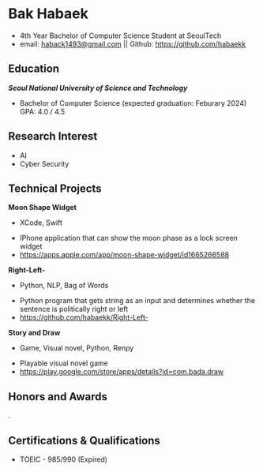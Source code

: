# Bak Habaek

* 4th Year Bachelor of Computer Science Student at SeoulTech
* email: haback1493@gmail.com || Github: https://github.com/habaekk

## Education
***Seoul National University of Science and Technology***
* Bachelor of Computer Science (expected graduation: Feburary 2024) GPA: 4.0 / 4.5

## Research Interest
* AI
* Cyber Security

## Technical Projects
**Moon Shape Widget**
  - XCode, Swift
* IPhone application that can show the moon phase as a lock screen widget
* https://apps.apple.com/app/moon-shape-widget/id1665266588

**Right-Left-**
  - Python, NLP, Bag of Words
* Python program that gets string as an input and determines whether the sentence is politically right or left
* https://github.com/habaekk/Right-Left-

**Story and Draw**
  - Game, Visual novel, Python, Renpy
* Playable visual novel game
* https://play.google.com/store/apps/details?id=com.bada.draw

## Honors and Awards
.

## Certifications & Qualifications
* TOEIC - 985/990 (Expired)
